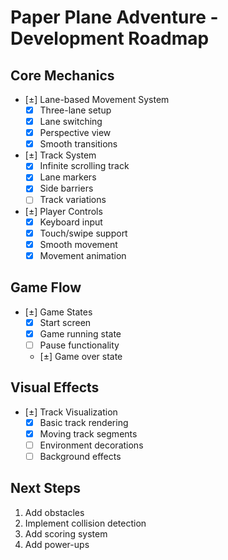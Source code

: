 # Paper Plane Adventure - Development Roadmap

## Core Mechanics
- [±] Lane-based Movement System
  - [x] Three-lane setup
  - [x] Lane switching
  - [x] Perspective view
  - [x] Smooth transitions

- [±] Track System
  - [x] Infinite scrolling track
  - [x] Lane markers
  - [x] Side barriers
  - [ ] Track variations

- [±] Player Controls
  - [x] Keyboard input
  - [x] Touch/swipe support
  - [x] Smooth movement
  - [x] Movement animation

## Game Flow
- [±] Game States
  - [x] Start screen
  - [x] Game running state
  - [ ] Pause functionality
  - [±] Game over state

## Visual Effects
- [±] Track Visualization
  - [x] Basic track rendering
  - [x] Moving track segments
  - [ ] Environment decorations
  - [ ] Background effects

## Next Steps
1. Add obstacles
2. Implement collision detection
3. Add scoring system
4. Add power-ups
